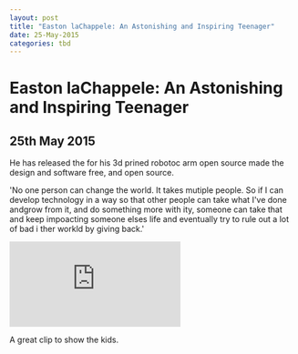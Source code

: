 ```yaml
---
layout: post
title: "Easton laChappele: An Astonishing and Inspiring Teenager"
date: 25-May-2015
categories: tbd
---
```


# Easton laChappele: An Astonishing and Inspiring Teenager

## 25th May 2015

He has released the for his 3d prined robotoc arm open source made the design and software free,   and open source.

'No one person can change the world. It takes mutiple people. So if I can develop technology in a way so that other people can take what I've done andgrow from it, and do something more with ity, someone can take that and keep impoacting someone elses life and eventually try to rule out a lot of bad i ther workld by giving back.'

<iframe src="https://www.youtube.com/embed/HGKQDrQ9e40" frameborder="0" gesture="media" allow="encrypted-media" allowfullscreen></iframe>

A great clip to show the kids.